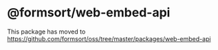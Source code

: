 # @formsort/web-embed-api

This package has moved to https://github.com/formsort/oss/tree/master/packages/web-embed-api
